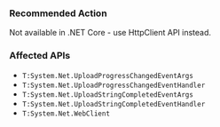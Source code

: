 ### Recommended Action
Not available in .NET Core - use HttpClient API instead.

### Affected APIs
* `T:System.Net.UploadProgressChangedEventArgs`
* `T:System.Net.UploadProgressChangedEventHandler`
* `T:System.Net.UploadStringCompletedEventArgs`
* `T:System.Net.UploadStringCompletedEventHandler`
* `T:System.Net.WebClient`
